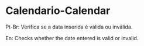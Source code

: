 # Calendario-Calendar
Pt-Br: Verifica se a data inserida é válida ou inválida.

En: Checks whether the date entered is valid or invalid. 
